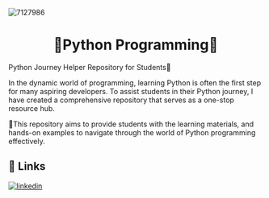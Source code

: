 

![7127986](https://github.com/mohdyasir5155/readme/assets/131906472/893acc56-a289-4eeb-91e6-5d321ae16f09)



<h1 align=center>🚀Python Programming🧩</h1>



Python Journey Helper Repository for Students🐣



In the dynamic world of programming, learning Python is often the first step for many aspiring developers. To assist students in their Python journey, I have created a comprehensive repository that serves as a one-stop resource hub. 



🌊This repository aims to provide students with the learning materials, and hands-on examples to navigate through the world of Python programming effectively.



## 🔗 Links

[![linkedin](https://img.shields.io/badge/linkedin-0A66C2?style=for-the-badge&logo=linkedin&logoColor=white)](https://www.linkedin.com/in/mohd-yasir-35aab2274/)



